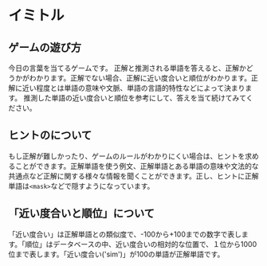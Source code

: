 # イミトル

## ゲームの遊び方
今日の言葉を当てるゲームです。 正解と推測される単語を答えると、正解かどうかがわかります。正解でない場合、正解に近い度合いと順位がわかります。正解に近い程度とは単語の意味や文脈、単語の言語的特性などによって決まります。 推測した単語の近い度合いと順位を参考にして、答えを当て続けてみてください。

## ヒントのについて
もし正解が難しかったり、ゲームのルールがわかりにくい場合は、ヒントを求めることができます。正解単語を使う例文、正解単語とある単語の意味や文法的な共通点など正解に関する様々な情報を聞くことができます。正し、ヒントに正解単語は`<mask>`などで隠すようになっています。

## 「近い度合いと順位」について
「近い度合い」は正解単語との類似度で、-100から+100までの数字で表します。「順位」はデータベースの中、近い度合いの相対的な位置で、１位から1000位まで表します。「近い度合い('sim')」が100の単語が正解単語です。